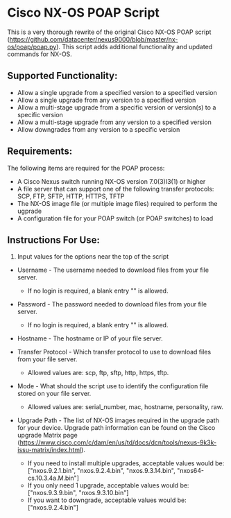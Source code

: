 # Cisco NX-OS POAP Script
This is a very thorough rewrite of the original Cisco NX-OS POAP script (https://github.com/datacenter/nexus9000/blob/master/nx-os/poap/poap.py).
This script adds additional functionality and updated commands for NX-OS.

## Supported Functionality:
- Allow a single upgrade from a specified version to a specified version
- Allow a single upgrade from any version to a specified version
- Allow a multi-stage upgrade from a specific version or version(s) to a specific version
- Allow a multi-stage upgrade from any version to a specified version
- Allow downgrades from any version to a specific version

## Requirements:
The following items are required for the POAP process:
- A Cisco Nexus switch running NX-OS version 7.0(3)I3(1) or higher
- A file server that can support one of the following transfer protocols: SCP, FTP, SFTP, HTTP, HTTPS, TFTP
- The NX-OS image file (or multiple image files) required to perform the ugprade
- A configuration file for your POAP switch (or POAP switches) to load

## Instructions For Use:
1. Input values for the options near the top of the script

* Username - The username needed to download files from your file server.
    * If no login is required, a blank entry "" is allowed.

* Password - The password needed to download files from your file server.
    * If no login is required, a blank entry "" is allowed.

* Hostname - The hostname or IP of your file server.

* Transfer Protocol - Which transfer protocol to use to download files from your file server.
    * Allowed values are: scp, ftp, sftp, http, https, tftp.

* Mode - What should the script use to identify the configuration file stored on your file server.
    * Allowed values are: serial_number, mac, hostname, personality, raw.

* Upgrade Path - The list of NX-OS images required in the upgrade path for your device. Upgrade path information can be found on the Cisco upgrade Matrix page (https://www.cisco.com/c/dam/en/us/td/docs/dcn/tools/nexus-9k3k-issu-matrix/index.html).
    * If you need to install multiple upgrades, acceptable values would be: ["nxos.9.2.1.bin", "nxos.9.2.4.bin", "nxos.9.3.14.bin", "nxos64-cs.10.3.4a.M.bin"]
    * If you only need 1 upgrade, acceptable values would be: ["nxos.9.3.9.bin", "nxos.9.3.10.bin"]
    * If you want to downgrade, acceptable values would be: ["nxos.9.2.4.bin"]